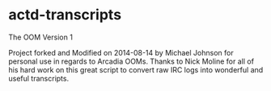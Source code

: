 actd-transcripts
================
The OOM Version 1


Project forked and Modified on 2014-08-14 by Michael Johnson for personal 
use in regards to Arcadia OOMs. Thanks to Nick Moline for all of his hard work
on this great script to convert raw IRC logs into wonderful and useful
transcripts.

